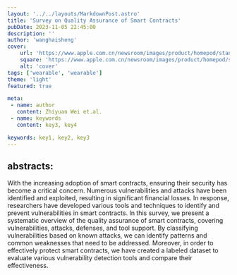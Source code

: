 ```yaml
---
layout: '../../layouts/MarkdownPost.astro'
title: 'Survey on Quality Assurance of Smart Contracts'
pubDate: 2023-11-05 22:45:00
description: ''
author: 'wanghaisheng'
cover:
    url: 'https://www.apple.com.cn/newsroom/images/product/homepod/standard/Apple-HomePod-hero-230118_big.jpg.large_2x.jpg'
    square: 'https://www.apple.com.cn/newsroom/images/product/homepod/standard/Apple-HomePod-hero-230118_big.jpg.large_2x.jpg'
    alt: 'cover'
tags: ['wearable', 'wearable'] 
theme: 'light'
featured: true

meta:
 - name: author
   content: Zhiyuan Wei et.al.
 - name: keywords
   content: key3, key4

keywords: key1, key2, key3
---
```


## abstracts:
With the increasing adoption of smart contracts, ensuring their security has become a critical concern. Numerous vulnerabilities and attacks have been identified and exploited, resulting in significant financial losses. In response, researchers have developed various tools and techniques to identify and prevent vulnerabilities in smart contracts. In this survey, we present a systematic overview of the quality assurance of smart contracts, covering vulnerabilities, attacks, defenses, and tool support. By classifying vulnerabilities based on known attacks, we can identify patterns and common weaknesses that need to be addressed. Moreover, in order to effectively protect smart contracts, we have created a labeled dataset to evaluate various vulnerability detection tools and compare their effectiveness.

